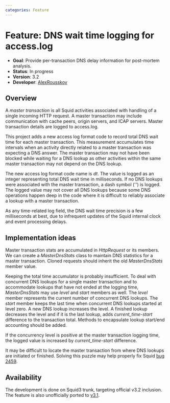 ```yaml
---
categories: Feature
---
```

# Feature: DNS wait time logging for access.log

- **Goal**: Provide per-transaction DNS delay information for
  post-mortem analysis.
- **Status**: In progress
- **Version**: 3.2
- **Developer**:
  [AlexRousskov](/AlexRousskov)

## Overview

A *master transaction* is all Squid activities associated with handling
of a single incoming HTTP request. A master transaction may include
communication with cache peers, origin servers, and ICAP servers. Master
transaction details are logged to access.log.

This project adds a new access log format code to record total DNS wait
time for each master transaction. This measurement accumulates time
intervals when an activity directly related to a master transaction was
expecting a DNS answer. The master transaction may not have been blocked
while waiting for a DNS lookup as other activities within the same
master transaction may not depend on the DNS lookup.

The new access log format code name is *dt*. The value is logged as an
integer representing total DNS wait time in milliseconds. If no DNS
lookups were associated with the master transaction, a dash symbol ('­')
is logged. The logged value may not cover all DNS lookups because some
DNS operations happen deep in the code where it is difficult to reliably
associate a lookup with a master transaction.

As any time­-related log field, the DNS wait time precision is a few
milliseconds at best, due to infrequent updates of the Squid internal
clock and event processing delays.

## Implementation ideas

Master transaction stats are accumulated in *HttpRequest* or its
members. We can create a *MasterDnsStats* class to maintain DNS
statistics for a master transaction. Cloned requests should inherit the
old *MasterDnsStats* member value.

Keeping the total time accumulator is probably insufficient. To deal
with concurrent DNS lookups for a single master transaction and to
accommodate lookups that have not ended at the logging time,
*MasterDnsStats* may use *level* and *start* members as well. The
*level* member represents the current number of concurrent DNS lookups.
The *start* member keeps the last time when concurrent DNS lookups
started at level zero. A new DNS lookup increases the level. A finished
lookup decreases the level and if it is the last lookup, adds
*current_time-start* difference to the transaction total. Methods to
encapsulate lookup start/end accounting should be added.

If the concurrency level is positive at the master transaction logging
time, the logged value is increased by *current_time-start* difference.

It may be difficult to locate the master transaction from where DNS
lookups are initiated or finished. Solving this puzzle may help properly
fix Squid [bug 2459](https://bugs.squid-cache.org/show_bug.cgi?id=2459).

## Availability

The development is done on Squid3 trunk, targeting official v3.2
inclusion. The feature is also unofficially ported to
[v3.1](https://code.launchpad.net/~rousskov/squid/3p1-plus).
